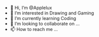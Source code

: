 - 👋 Hi, I’m @Applelux
- 👀 I’m interested in Drawing and Gaming
- 🌱 I’m currently learning Coding
- 💞️ I’m looking to collaborate on ...
- 📫 How to reach me ...

<!---
Applelux/Applelux is a ✨ special ✨ repository because its `README.md` (this file) appears on your GitHub profile.
You can click the Preview link to take a look at your changes.
--->
